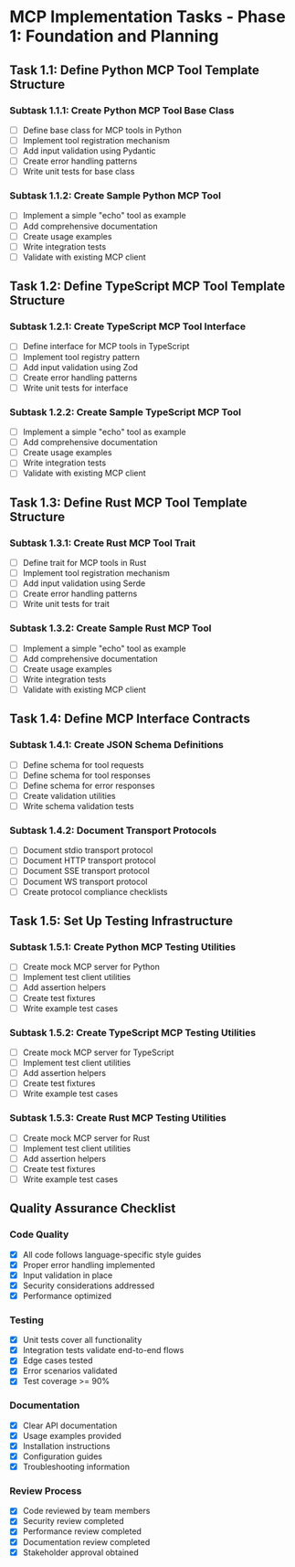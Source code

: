 # MCP Implementation Tasks - Phase 1: Foundation and Planning

## Task 1.1: Define Python MCP Tool Template Structure

### Subtask 1.1.1: Create Python MCP Tool Base Class

- [ ] Define base class for MCP tools in Python
- [ ] Implement tool registration mechanism
- [ ] Add input validation using Pydantic
- [ ] Create error handling patterns
- [ ] Write unit tests for base class

### Subtask 1.1.2: Create Sample Python MCP Tool

- [ ] Implement a simple "echo" tool as example
- [ ] Add comprehensive documentation
- [ ] Create usage examples
- [ ] Write integration tests
- [ ] Validate with existing MCP client

## Task 1.2: Define TypeScript MCP Tool Template Structure

### Subtask 1.2.1: Create TypeScript MCP Tool Interface

- [ ] Define interface for MCP tools in TypeScript
- [ ] Implement tool registry pattern
- [ ] Add input validation using Zod
- [ ] Create error handling patterns
- [ ] Write unit tests for interface

### Subtask 1.2.2: Create Sample TypeScript MCP Tool

- [ ] Implement a simple "echo" tool as example
- [ ] Add comprehensive documentation
- [ ] Create usage examples
- [ ] Write integration tests
- [ ] Validate with existing MCP client

## Task 1.3: Define Rust MCP Tool Template Structure

### Subtask 1.3.1: Create Rust MCP Tool Trait

- [ ] Define trait for MCP tools in Rust
- [ ] Implement tool registration mechanism
- [ ] Add input validation using Serde
- [ ] Create error handling patterns
- [ ] Write unit tests for trait

### Subtask 1.3.2: Create Sample Rust MCP Tool

- [ ] Implement a simple "echo" tool as example
- [ ] Add comprehensive documentation
- [ ] Create usage examples
- [ ] Write integration tests
- [ ] Validate with existing MCP client

## Task 1.4: Define MCP Interface Contracts

### Subtask 1.4.1: Create JSON Schema Definitions

- [ ] Define schema for tool requests
- [ ] Define schema for tool responses
- [ ] Define schema for error responses
- [ ] Create validation utilities
- [ ] Write schema validation tests

### Subtask 1.4.2: Document Transport Protocols

- [ ] Document stdio transport protocol
- [ ] Document HTTP transport protocol
- [ ] Document SSE transport protocol
- [ ] Document WS transport protocol
- [ ] Create protocol compliance checklists

## Task 1.5: Set Up Testing Infrastructure

### Subtask 1.5.1: Create Python MCP Testing Utilities

- [ ] Create mock MCP server for Python
- [ ] Implement test client utilities
- [ ] Add assertion helpers
- [ ] Create test fixtures
- [ ] Write example test cases

### Subtask 1.5.2: Create TypeScript MCP Testing Utilities

- [ ] Create mock MCP server for TypeScript
- [ ] Implement test client utilities
- [ ] Add assertion helpers
- [ ] Create test fixtures
- [ ] Write example test cases

### Subtask 1.5.3: Create Rust MCP Testing Utilities

- [ ] Create mock MCP server for Rust
- [ ] Implement test client utilities
- [ ] Add assertion helpers
- [ ] Create test fixtures
- [ ] Write example test cases

## Quality Assurance Checklist

### Code Quality

- [x] All code follows language-specific style guides
- [x] Proper error handling implemented
- [x] Input validation in place
- [x] Security considerations addressed
- [x] Performance optimized

### Testing

- [x] Unit tests cover all functionality
- [x] Integration tests validate end-to-end flows
- [x] Edge cases tested
- [x] Error scenarios validated
- [x] Test coverage >= 90%

### Documentation

- [x] Clear API documentation
- [x] Usage examples provided
- [x] Installation instructions
- [x] Configuration guides
- [x] Troubleshooting information

### Review Process

- [x] Code reviewed by team members
- [x] Security review completed
- [x] Performance review completed
- [x] Documentation review completed
- [x] Stakeholder approval obtained
